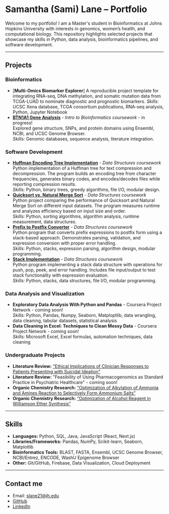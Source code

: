 # Samantha (Sami) Lane – Portfolio

Welcome to my portfolio! I am a Master's student in Bioinformatics at Johns Hopkins University with interests in genomics, women’s health, and computational biology. This repository highlights selected projects that showcase my skills in Python, data analysis, bioinformatics pipelines, and software development.  

---

## Projects

### Bioinformatics
- [**Multi-Omics Biomarker Explorer**]
  A reproducible project template for integrating RNA-seq, DNA methylation, and somatic mutation data from TCGA-LUAD to nominate diagnostic and prognostic biomarkers.
  *Skills:* UCSC Xena database, TCGA consortium publications, RNA-seq analysis, Python, Jupyter Notebook
- [**BTN1A1 Gene Analysis**](https://github.com/splane00/bioinfo_projects/blob/main/BTN1A1-analysis.md) - *Intro to Bioinformatics coursework* - in progress!  
  Explored gene structure, SNPs, and protein domains using Ensembl, NCBI, and UCSC Genome Browser.  
  *Skills:* Genomic databases, sequence analysis, literature integration.

### Software Development  
- [**Huffman Encoding Tree Implementation**](https://github.com/splane00/data-struc-3) - *Data Structures coursework*  
  Python implementation of a Huffman tree for text compression and decompression. The program builds an encoding tree from character frequencies, generates binary codes, and encodes/decodes files while reporting compression results.  
  *Skills:* Python, binary trees, greedy algorithms, file I/O, modular design.
- [**Quicksort vs. Natural Merge Sort**](https://github.com/splane00/data-struc-4) - *Data Structures coursework*  
  Python project comparing the performance of Quicksort and Natural Merge Sort on different input datasets. The program measures runtime and analyzes efficiency based on input size and order.  
  *Skills:* Python, sorting algorithms, algorithm analysis, runtime measurement, data structures.
- [**Prefix to Postfix Converter**](https://github.com/splane00/data-struc-1) - *Data Structures coursework*  
  Python program that converts prefix expressions to postfix form using a stack-based approach. Demonstrates parsing, validation, and expression conversion with proper error handling.  
  *Skills:* Python, stacks, expression parsing, algorithm design, modular programming.  
- [**Stack Implementation**](https://github.com/splane00/data-struc-2) - *Data Structures coursework*  
  Python program implementing a stack data structure with operations for push, pop, peek, and error handling. Includes file input/output to test stack functionality with expression evaluation.  
*Skills:* Python, stacks, data structures, file I/O, modular programming.  

### Data Analysis and Visualization  
- **Exploratory Data Analysis With Python and Pandas** - Coursera Project Network - coming soon!  
  *Skills:* Python, Pandas, Numpy, Seaborn, Matploptlib, data wrangling, data cleaning, tabular datasets, statistical analysis
- **Data Cleaning in Excel: Techniques to Clean Messy Data** - Coursera Project Network - coming soon!  
  *Skills:* Microsoft Excel, Excel formulas, automation techniques, data cleaning  

### Undergraduate Projects
- **Literature Review:** ["Ethical Implications of Clinician Responses to Patients Presenting with Suicidal Ideation"](https://github.com/splane00/undergrad/blob/main/BHUM%20Lit%20Review.pdf)
- **Literature Review:** "Feasibility of Using Pharmacogenomics as Standard Practice in Psychiatric Healthcare" - coming soon!
- **Organic Chemistry Research:** [“Optimization of Alkylation of Ammonia and Amines Reaction to Selectively Form Ammonium Salts”](https://github.com/splane00/undergrad/blob/main/Optimization%20of%20Alkylation%20OCII.pdf)
- **Organic Chemistry Research:** [“Optimization of Alcohol Reagent in Williamson Ether Synthesis”](https://github.com/splane00/undergrad/blob/main/Williamson%20Ether%20Synthesis%20OCII.pdf)

---

## Skills
- **Languages:** Python, SQL, Java, JavaScript (React, Next.js)  
- **Libraries/Frameworks:** Pandas, NumPy, Scikit-learn, Seaborn, Matplotlib  
- **Bioinformatics Tools:** BLAST, FASTA, Ensembl, UCSC Genome Browser, NCBI/Entrez, ENCODE, WashU Epigenome Browser  
- **Other:** Git/GitHub, Firebase, Data Visualization, Cloud Deployment

---

## Contact me
- Email: slane21@jh.edu  
- [GitHub](https://github.com/splane00)   
- [LinkedIn](https://www.linkedin.com/in/samantha-lane-917771155/)  
